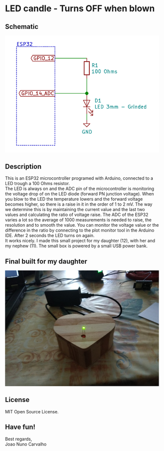 # LED candle - Turns OFF when blown

## Schematic
![LED candle schematic](./LED_candle_schematic.png?raw=true "LED candle schematic")

## Description
This is an ESP32 microcontroller programed with Arduino, connected to a LED trough a 100 Ohms resistor. <br>
The LED is always on and the ADC pin of the microcontroller is monitoring the voltage drop of on the LED diode (forward PN junction voltage). When you blow to the LED the temperature lowers and the forward voltage becomes higher, so there is a raise in it in the order of 1 to 2 mV.  The way we determine this is by maintaining the current value and the last two values and calculating the ratio of voltage raise. The ADC of the ESP32 varies a lot so the average of 1000 measurements is needed to raise, the resolution and to smooth the value. You can monitor the voltage value or the difference in the ratio by connecting to the plot monitor tool in the Arduino IDE. After 2 seconds the LED turns on again. <br>
It works nicely. I made this small project for my daughter (12), with her and my nephew (11). The small box is powered by a small USB power bank. <br> 

## Final built for my daughter
![LED candle built](./image_LED_candle_small.jpg?raw=true "LED candle built")

## License
MIT Open Source License.

## Have fun!
Best regards,<br>
Joao Nuno Carvalho    